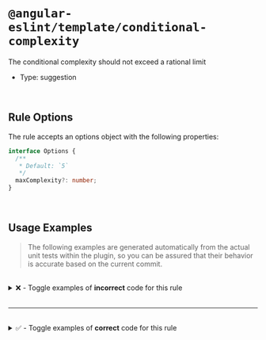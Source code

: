 <!--

  DO NOT EDIT.

  This markdown file was autogenerated using a mixture of the following files as the source of truth for its data:
  - ../../src/rules/conditional-complexity.ts
  - ../../tests/rules/conditional-complexity/cases.ts

  In order to update this file, it is therefore those files which need to be updated, as well as potentially the generator script:
  - ../../../../tools/scripts/generate-rule-docs.ts

-->

<br>

# `@angular-eslint/template/conditional-complexity`

The conditional complexity should not exceed a rational limit

- Type: suggestion

<br>

## Rule Options

The rule accepts an options object with the following properties:

```ts
interface Options {
  /**
   * Default: `5`
   */
  maxComplexity?: number;
}

```

<br>

## Usage Examples

> The following examples are generated automatically from the actual unit tests within the plugin, so you can be assured that their behavior is accurate based on the current commit.

<br>

<details>
<summary>❌ - Toggle examples of <strong>incorrect</strong> code for this rule</summary>

<br>

#### Default Config

```json
{
  "rules": {
    "@angular-eslint/template/conditional-complexity": [
      "error"
    ]
  }
}
```

<br>

#### ❌ Invalid Code

```html
<div *ngIf="a === '3' || (b === '3' && c.d !== '1' && e.f !== '6' && q !== g)">
            ~~~~~~~~~~~~~~~~~~~~~~~~~~~~~~~~~~~~~~~~~~~~~~~~~~~~~~~~~~~~~~~~~
  Content
</div>
```

<br>

---

<br>

#### Custom Config

```json
{
  "rules": {
    "@angular-eslint/template/conditional-complexity": [
      "error",
      {
        "maxComplexity": 3
      }
    ]
  }
}
```

<br>

#### ❌ Invalid Code

```html
<ng-container *ngIf="control && control.invalid && (control.touched || (showOnDirty && control.dirty))">
                     ~~~~~~~~~~~~~~~~~~~~~~~~~~~~~~~~~~~~~~~~~~~~~~~~~~~~~~~~~~~~~~~~~~~~~~~~~~~~~~~~~
  Content
</ng-container>
```

<br>

---

<br>

#### Custom Config

```json
{
  "rules": {
    "@angular-eslint/template/conditional-complexity": [
      "error",
      {
        "maxComplexity": 2
      }
    ]
  }
}
```

<br>

#### ❌ Invalid Code

```html
<ng-container *ngIf="control && control.invalid && (control.touched || (showOnDirty && control.dirty)) && control.errors | keys as errorKeys">
                     ~~~~~~~~~~~~~~~~~~~~~~~~~~~~~~~~~~~~~~~~~~~~~~~~~~~~~~~~~~~~~~~~~~~~~~~~~~~~~~~~~~~~~~~~~~~~~~~~~~~~~~~~~~
  {{ errorKeys }}
</ng-container>
```

<br>

---

<br>

#### Default Config

```json
{
  "rules": {
    "@angular-eslint/template/conditional-complexity": [
      "error"
    ]
  }
}
```

<br>

#### ❌ Invalid Code

```html
<div [class.px-4]="a <= b || (b > c && c >= d && d < e)">
                   ~~~~~~~~~~~~~~~~~~~~~~~~~~~~~~~~~~~~
  Content
</div>
```

<br>

---

<br>

#### Default Config

```json
{
  "rules": {
    "@angular-eslint/template/conditional-complexity": [
      "error"
    ]
  }
}
```

<br>

#### ❌ Invalid Code

```html
<div [class.my-2]="a === 'x' ? v === c : b === 3 ? 0 : c > 3 && d === 9 ? 9 : 'xa'">
                   ~~~~~~~~~~~~~~~~~~~~~~~~~~~~~~~~~~~~~~~~~~~~~~~~~~~~~~~~~~~~~~~
  Content
</div>
```

<br>

---

<br>

#### Default Config

```json
{
  "rules": {
    "@angular-eslint/template/conditional-complexity": [
      "error"
    ]
  }
}
```

<br>

#### ❌ Invalid Code

```html
{{ test.xyz }} {{ ab > 2 && cd === 9 && control?.invalid && (control.touched || (showOnDirty && control.dirty)) ? 'some value' : 'another value' }} {{ control.touched }}
                  ~~~~~~~~~~~~~~~~~~~~~~~~~~~~~~~~~~~~~~~~~~~~~~~~~~~~~~~~~~~~~~~~~~~~~~~~~~~~~~~~~~~~~~~~~~~~~~~~~~~~~~~~~~~~~~~~~~~~~~~~~~~~~~
```

<br>

---

<br>

#### Custom Config

```json
{
  "rules": {
    "@angular-eslint/template/conditional-complexity": [
      "error",
      {
        "maxComplexity": 3
      }
    ]
  }
}
```

<br>

#### ❌ Invalid Code

```html
<ng-container
  *ngIf="(control | isDefined) && control.invalid && (control.touched || (showOnDirty && control.dirty))">
         ~~~~~~~~~~~~~~~~~~~~~~~~~~~~~~~~~~~~~~~~~~~~~~~~~~~~~~~~~~~~~~~~~~~~~~~~~~~~~~~~~~~~~~~~~~~~~~~
  Content
</ng-container>
```

</details>

<br>

---

<br>

<details>
<summary>✅ - Toggle examples of <strong>correct</strong> code for this rule</summary>

<br>

#### Default Config

```json
{
  "rules": {
    "@angular-eslint/template/conditional-complexity": [
      "error"
    ]
  }
}
```

<br>

#### ✅ Valid Code

```html
<div *ngIf="a === '1' || b === '2' && c.d !== e">Content</div>
<div *ngIf="isValid; then thenTemplateRef; else elseTemplateRef">Content</div>
<ng-template #thenTemplateRef>thenTemplateRef</ng-template>
<ng-template #elseTemplateRef>elseTemplateRef</ng-template>
<div [class.mw-100]="test === 7"></div>
<div [attr.aria-label]="testing === 'ab' ? 'bc' : 'de'"></div>
<div [attr.custom-attr]="'test345' | appPipe"></div>
```

<br>

---

<br>

#### Custom Config

```json
{
  "rules": {
    "@angular-eslint/template/conditional-complexity": [
      "error",
      {
        "maxComplexity": 9
      }
    ]
  }
}
```

<br>

#### ✅ Valid Code

```html
<div *ngIf="a === '3' || (b === '3' && c.d !== '1' && e.f !== '6' && q !== g)">
  Content
</div>
```

</details>

<br>
